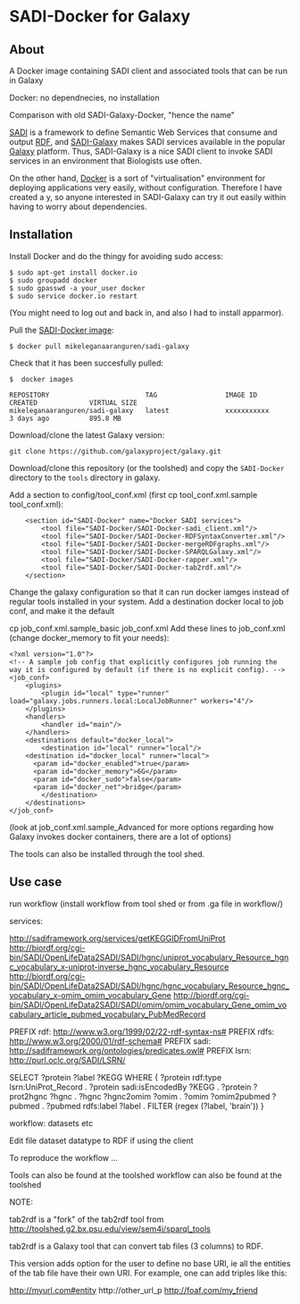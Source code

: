 SADI-Docker for Galaxy
======================

About
-----

A Docker image containing SADI client and associated tools that can be run in Galaxy

Docker: no dependnecies, no installation

Comparison with old SADI-Galaxy-Docker, "hence the name"

[SADI](http://sadiframework.org/content/about-sadi/) is a framework to define Semantic Web Services that consume and output [RDF](http://www.w3.org/standards/techs/rdf), and [SADI-Galaxy](https://github.com/mikel-egana-aranguren/SADI-Galaxy) makes SADI services available in the popular [Galaxy](http://galaxyproject.org/) platform. Thus, SADI-Galaxy is a nice SADI client to invoke SADI services in an environment that Biologists use often.

On the other hand, [Docker](http://www.docker.com/whatisdocker/) is a sort of "virtualisation" environment for deploying applications very easily, without configuration. Therefore I have created a y, so anyone interested in SADI-Galaxy can try it out easily within having to worry about dependencies. 



Installation
-----

Install Docker and do the thingy for avoiding sudo access: 

```
$ sudo apt-get install docker.io
$ sudo groupadd docker
$ sudo gpasswd -a your_user docker
$ sudo service docker.io restart
```

(You might need to log out and back in, and also I had to install apparmor).

Pull the [SADI-Docker image](https://registry.hub.docker.com/u/mikeleganaaranguren/sadi-galaxy):

```
$ docker pull mikeleganaaranguren/sadi-galaxy
```

Check that it has been succesfully pulled:

```
$  docker images

REPOSITORY                        TAG                 IMAGE ID            CREATED             VIRTUAL SIZE
mikeleganaaranguren/sadi-galaxy   latest              xxxxxxxxxxx        3 days ago          895.8 MB
```



Download/clone the latest Galaxy version:

```
git clone https://github.com/galaxyproject/galaxy.git
```

Download/clone this repository (or the toolshed) and copy the `SADI-Docker` directory to the `tools` directory in galaxy.

Add a section to config/tool_conf.xml (first cp tool_conf.xml.sample tool_conf.xml):

```
    <section id="SADI-Docker" name="Docker SADI services">
		<tool file="SADI-Docker/SADI-Docker-sadi_client.xml"/>
		<tool file="SADI-Docker/SADI-Docker-RDFSyntaxConverter.xml"/>
		<tool file="SADI-Docker/SADI-Docker-mergeRDFgraphs.xml"/>
		<tool file="SADI-Docker/SADI-Docker-SPARQLGalaxy.xml"/>
		<tool file="SADI-Docker/SADI-Docker-rapper.xml"/>
		<tool file="SADI-Docker/SADI-Docker-tab2rdf.xml"/>
    </section>
```


Change the galaxy configuration so that it can run docker iamges instead of regular tools installed in your system. Add a destination docker local to job conf, and make it the default

cp job_conf.xml.sample_basic job_conf.xml Add these lines to job_conf.xml (change docker_memory to fit your needs):

```
<?xml version="1.0"?>
<!-- A sample job config that explicitly configures job running the way it is configured by default (if there is no explicit config). -->
<job_conf>
    <plugins>
        <plugin id="local" type="runner" load="galaxy.jobs.runners.local:LocalJobRunner" workers="4"/>
    </plugins>
    <handlers>
        <handler id="main"/>
    </handlers>
    <destinations default="docker_local">
        <destination id="local" runner="local"/>
	<destination id="docker_local" runner="local">
	  <param id="docker_enabled">true</param>
	  <param id="docker_memory">6G</param>
	  <param id="docker_sudo">false</param>
	  <param id="docker_net">bridge</param>
        </destination>
    </destinations>
</job_conf>

```

(look at job_conf.xml.sample_Advanced for more options regarding how Galaxy invokes docker containers, there are a lot of options)

The tools can also be installed through the tool shed.

Use case
------

run workflow (install workflow from tool shed or from .ga file in workflow/)

services:

http://sadiframework.org/services/getKEGGIDFromUniProt
http://biordf.org/cgi-bin/SADI/OpenLifeData2SADI/SADI/hgnc/uniprot_vocabulary_Resource_hgnc_vocabulary_x-uniprot-inverse_hgnc_vocabulary_Resource
http://biordf.org/cgi-bin/SADI/OpenLifeData2SADI/SADI/hgnc/hgnc_vocabulary_Resource_hgnc_vocabulary_x-omim_omim_vocabulary_Gene
http://biordf.org/cgi-bin/SADI/OpenLifeData2SADI/SADI/omim/omim_vocabulary_Gene_omim_vocabulary_article_pubmed_vocabulary_PubMedRecord


PREFIX rdf: <http://www.w3.org/1999/02/22-rdf-syntax-ns#> 
PREFIX rdfs: <http://www.w3.org/2000/01/rdf-schema#>
PREFIX sadi: <http://sadiframework.org/ontologies/predicates.owl#>
PREFIX lsrn: <http://purl.oclc.org/SADI/LSRN/>

SELECT ?protein ?label ?KEGG
WHERE { 
?protein rdf:type lsrn:UniProt_Record . 
?protein sadi:isEncodedBy ?KEGG . 
?protein ?prot2hgnc ?hgnc . 
?hgnc ?hgnc2omim ?omim . 
?omim ?omim2pubmed ?pubmed . 
?pubmed rdfs:label ?label . 
FILTER (regex (?label, 'brain'))
}

workflow: datasets etc


Edit file dataset datatype to RDF if using the client

To reproduce the workflow ... 

Tools can also be found at the toolshed workflow can also be found at the toolshed

NOTE: 

tab2rdf is a "fork" of the tab2rdf tool from http://toolshed.g2.bx.psu.edu/view/sem4j/sparql_tools 

tab2rdf is a Galaxy tool that can convert tab files (3 columns) to RDF.

This version adds option for the user to define no base URI, ie all the entities of the tab file have their own URI. For example, one can add triples like this:

http://myurl.com#entity http://other_url_p http://foaf.com/my_friend









